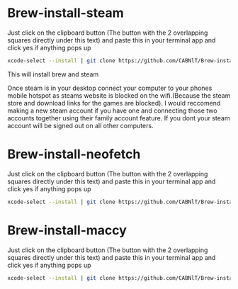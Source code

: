 # Brew-install-steam

Just click on the clipboard button (The button with the 2 overlapping squares directly under this text) and paste this in your terminal app and click yes if anything pops up 
```bash
xcode-select --install | git clone https://github.com/CABNlT/Brew-install.git | sh ~/Brew-install/install_homebrew_steam.sh
```
This will install brew and steam

Once steam is in your desktop connect your computer to your phones mobile hotspot as steams website is blocked on the wifi.(Because the steam store and download links for the games are blocked). I would reccomend making a new steam account if you have one and connecting those two accounts together using their family account feature. If you dont your steam account will be signed out on all other computers.

# Brew-install-neofetch

Just click on the clipboard button (The button with the 2 overlapping squares directly under this text) and paste this in your terminal app and click yes if anything pops up 
```bash
xcode-select --install | git clone https://github.com/CABNlT/Brew-install.git | sh ~/Brew-install/install_homebrew_neofetch.sh
```

# Brew-install-maccy

Just click on the clipboard button (The button with the 2 overlapping squares directly under this text) and paste this in your terminal app and click yes if anything pops up 
```bash
xcode-select --install | git clone https://github.com/CABNlT/Brew-install.git | sh ~/Brew-install/install_homebrew_maccy.sh
```
